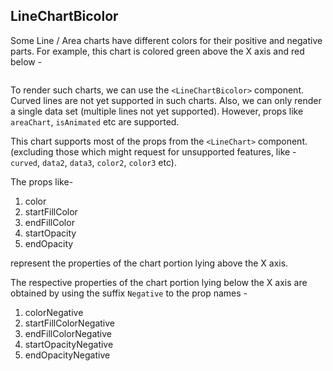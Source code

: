 ## LineChartBicolor

Some Line / Area charts have different colors for their positive and negative parts. For example, this chart is colored green above the X axis and red below -

<img src='https://user-images.githubusercontent.com/13629606/172202911-920aefa7-1a78-4e5e-91d5-d3670e00fe45.png' alt=''/>

To render such charts, we can use the `<LineChartBicolor>` component. Curved lines are not yet supported in such charts. Also, we can only render a single data set (multiple lines not yet supported). However, props like `areaChart`, `isAnimated` etc are supported.

This chart supports most of the props from the `<LineChart>` component. (excluding those which might request for unsupported features, like - `curved`, `data2`, `data3`, `color2`, `color3` etc).

The props like-

1. color
2. startFillColor
3. endFillColor
4. startOpacity
5. endOpacity

represent the properties of the chart portion lying above the X axis.

The respective properties of the chart portion lying below the X axis are obtained by using the suffix `Negative` to the prop names -


1. colorNegative
2. startFillColorNegative
3. endFillColorNegative
4. startOpacityNegative
5. endOpacityNegative

